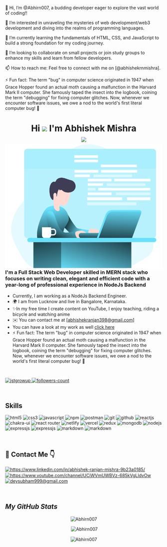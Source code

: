 👋 Hi, I’m @Abhirn007, a budding developer eager to explore the vast world of coding!!

👀 I’m interested in unraveling the mysteries of web development/web3 development and diving into the realms of programming languages.

🌱 I’m currently learning the fundamentals of HTML, CSS, and JavaScript to build a strong foundation for my coding journey.

💞️ I’m looking to collaborate on small projects or join study groups to enhance my skills and learn from fellow developers.

📫 How to reach me: Feel free to connect with me on [@abhishekrnmishra].

⚡ Fun fact: The term "bug" in computer science originated in 1947 when Grace Hopper found an actual moth causing a malfunction in the Harvard Mark II computer. She famously taped the insect into the logbook, coining the term "debugging" for fixing computer glitches. Now, whenever we encounter software issues, we owe a nod to the world's first literal computer bug! 🐞

<!---
Abhirn007/Abhirn007 is a ✨ special ✨ repository because its `README.md` (this file) appears on your GitHub profile.
You can click the Preview link to take a look at your changes.
--->
<!----------------------------------- Heading Section ------------------------------------>
<h1 align="center">
    Hi
    <img src="https://media.giphy.com/media/hvRJCLFzcasrR4ia7z/giphy.gif" width="35">
    I'm Abhishek Mishra
</br>
     <img src="https://readme-typing-svg.herokuapp.com?size=26&duration=2500&lines=Software+Engineer;backend+developer;fullstack+developer" > 
    </br> 
    <img  width="100%" height="400PX" align="right" style="padding: 20;" src="https://github.com/ankitpatel-akp4/ankitpatel-akp4.github.io/blob/main/web_developer.svg" height="175px"/>
    
</h1>
<!----------------------------------- About Section ------------------------------------>

<!--<img align="right" alt="coding" width="400" src="https://www.proofhub.com/wp-content/uploads/2020/08/Web-Developer.gif">-->
<h3>
    I'm a Full Stack Web Developer skilled in MERN stack who focuses on writing clean, elegant and efficient code with a year-long of professional experience in NodeJs Backend
</h3>

- Currently, I am working as a NodeJs Backend Engineer.
- 🌍 I am from Lucknow and live in Bangalore, Karnataka.
- ✨In my free time I create content on YouTube, I enjoy teaching, riding a bicycle and watching anime   
- ✉️ You can contact me at [abhishekranjan398@gmail.com]
- You can have a look at my work as well [click here](https://github.com/Abhirn007)
- ⚡ Fun fact: The term "bug" in computer science originated in 1947 when Grace Hopper found an actual moth causing a malfunction in the Harvard Mark II computer. She famously taped the insect into the logbook, coining the term "debugging" for fixing computer glitches. Now, whenever we encounter software issues, we owe a nod to the world's first literal computer bug! 🐞
<br>

<!----------------------------------- Profile View Section ------------------------------------>

<p align="left">
    <a href="https://github.com/Abhirn007">
        <img src="https://komarev.com/ghpvc/?username=jstgrowup&label=Profile%20views&color=0e75b6&style=flat" alt="jstgrowup" />
    </a>
    <a href="https://github.com/jstgrowup?tab=followers">
        <img src="https://img.shields.io/github/followers/jstgrowup?label=Followers&style=social" alt="followers-count">
    </a>
</p>
<br>


<!----------------------------------- Tech Stack Section ------------------------------------>
<h2>Skills</h2>

<p>
    <img src="https://img.shields.io/badge/HTML5-E34F26?style=for-the-badge&logo=html5&logoColor=white" alt="html5" />
    <img src="https://img.shields.io/badge/CSS3-1572B6?style=for-the-badge&logo=css3&logoColor=white" alt="css3" />
    <img src="https://img.shields.io/badge/JavaScript-323330?style=for-the-badge&logo=javascript&logoColor=F7DF1E" alt="javascript" />
    <img src="https://img.shields.io/badge/npm-CB3837?style=for-the-badge&logo=npm&logoColor=white" alt="npm" />
    <img src="https://img.shields.io/badge/Postman-FF6C37?style=for-the-badge&logo=Postman&logoColor=white" alt="postman" />
    <img src="https://img.shields.io/badge/Git-f44d27?style=for-the-badge&logo=git&logoColor=white" alt="git" />
    <img src="https://img.shields.io/badge/GitHub-100000?style=for-the-badge&logo=github&logoColor=white" alt="github" />
    <img src="https://img.shields.io/badge/React-20232A?style=for-the-badge&logo=react&logoColor=61DAFB" alt="reactjs" />
    <img src="https://img.shields.io/badge/Chakra%20UI-3bc7bd?style=for-the-badge&logo=chakraui&logoColor=white" alt="chakra-ui" />
    <img src="https://img.shields.io/badge/React_Router-CA4245?style=for-the-badge&logo=react-router&logoColor=white" alt="react router"> 
    <img src="https://img.shields.io/badge/netlify-%23000000.svg?style=for-the-badge&logo=netlify&logoColor=#00C7B7" alt ="netlify">
    <img src="https://img.shields.io/badge/Vercel-000000?style=for-the-badge&logo=Vercel&logoColor=white" alt="vercel">
    <img src="https://img.shields.io/badge/Redux-593D88?style=for-the-badge&logo=redux&logoColor=white" alt="redux" />
    <img src="https://img.shields.io/badge/MongoDB-4EA94B?style=for-the-badge&logo=mongodb&logoColor=white" alt="mongodb" />
    <img src="https://img.shields.io/badge/Node.js-339933?style=for-the-badge&logo=nodedotjs&logoColor=white" alt="nodejs" />
    <img src="https://img.shields.io/badge/Express.js-000000?style=for-the-badge&logo=express&logoColor=white" alt="expressjs" />
    <img src="https://img.shields.io/badge/Next.js-000000?style=for-the-badge&logo=nextjs&logoColor=white" alt="expressjs" />
    <img src="https://img.shields.io/badge/markdown-%23000000.svg?style=for-the-badge&logo=markdown&logoColor=white" alt="markdown"/>
    <img src="https://img.shields.io/badge/Babel-F9DC3e?style=for-the-badge&logo=babel&logoColor=black" alt="markdown"/>
    
    
   </p>

<br>
<!----------------------------------- Project Section ------------------------------------>



<!----------------------------------- Social Media Links Section ------------------------------------>
<h2>📩 Contact Me 👇</h2>
<p align="left">
    <a href="https://www.linkedin.com/in/abhishek-ranjan-mishra-9b23a0185/">
        <img align="center" src="https://img.shields.io/badge/LinkedIn-0077B5?style=for-the-badge&logo=linkedin&logoColor=white" alt="https://www.linkedin.com/in/abhishek-ranjan-mishra-9b23a0185/" />
    </a>
    <a href="https://www.youtube.com/channel/UCiWVmUWBVz-685kVgLldvOw">
        <img align="center" src="https://img.shields.io/youtube/channel/views/UCKqkhUqz3n1v-9wOGOI6nxQ?style=for-the-badge&logo=youtube&logoColor=red" alt="https://www.youtube.com/channel/UCiWVmUWBVz-685kVgLldvOw" />
    </a>
   <a title="abhishekranjan398@gmail.com" href="mailto:abhishekranjan398@gmail.com">
        <img align="center" src="https://img.shields.io/badge/Gmail-D14836?style=for-the-badge&logo=gmail&logoColor=white" alt="deysubham999@gmail.com" />
    </a>
</p>
<br>

<!----------------------------------- GitHub Stats Section ------------------------------------>


<h2><i>My GitHub Stats</i></h2>



<p align="center"><img align="center" src="https://github-readme-stats.vercel.app/api/top-langs?username=Abhirn007&show_icons=true&locale=en&layout=compact" alt="Abhirn007" /></p>

<p align="center">&nbsp;<img align="center" src="https://github-readme-stats.vercel.app/api?username=Abhirn007&show_icons=true&locale=en" alt="Abhirn007" /></p>

<p align="center"><img align="center" src="https://github-readme-streak-stats.herokuapp.com/?user=Abhirn007&" alt="Abhirn007" /></p>

<!--      https://github-readme-stats.vercel.app/api/top-langs/?username={username}  -->
<!--     <a href="https://github.com/Abhirn007"><img src="https://github.com/Abhirn007" alt="subham's GitHub stats"/></a> -->
<!--     <a href="https://github.com/user=jstgrowup&stroke=ffffff&background=000000&ring=0891b2&fire=0891b2&currStreakNum=ffffff&currStreakLabel=0891b2&sideNums=ffffff&sideLabels=ffffff&dates=ffffff&hide_border=true" alt="subham's GitHub stats" height="180px"/></a> -->
<!-- <a href="https://github.com/jstgrowup" align="left"><img src="https://github-readme-stats.vercel.app/api/top-langs/?username=jstgrowup&langs_count=10&title_color=0891b2&text_color=ffffff&icon_color=0891b2&bg_color=000000&hide_border=true&locale=en&custom_title=Top%20%Languages" alt="Top Languages" /></a>  -->
<br>
<!-- <img alt="jstgrowup's Activity Graph" src="https://github-readme-activity-graph.cyclic.app/graph?username=jstgrowup&theme=dark" /> -->
